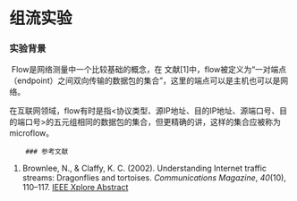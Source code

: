 # **组流实验**

### 实验背景

​		Flow是网络测量中一个比较基础的概念，在 文献[1]中，flow被定义为“一对端点（endpoint）之间双向传输的数据包的集合”，这里的端点可以是主机也可以是网络。

​		在互联网领域，flow有时是指<协议类型、源IP地址、目的IP地址、源端口号、目的端口号>的五元组相同的数据包的集合，但更精确的讲，这样的集合应被称为microflow。

		### 参考文献

1. Brownlee, N., & Claffy, K. C. (2002). Understanding Internet traffic streams: Dragonflies and tortoises. *Communications Magazine*, *40*(10), 110–117. [IEEE Xplore Abstract](https://ieeexplore.ieee.org/document/1039865/)

